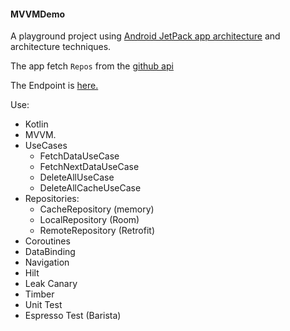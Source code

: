 #### MVVMDemo

A playground project using [Android JetPack app architecture](https://developer.android.com/jetpack/guide) and architecture techniques.

The app fetch `Repos` from the [github api](https://api.github.com/)

The Endpoint is [here.](https://api.github.com/search/repositories?sort=stars&q=Kotlin:name,description&page=1)


Use:
- Kotlin
- MVVM.
- UseCases
  - FetchDataUseCase
  - FetchNextDataUseCase
  - DeleteAllUseCase
  - DeleteAllCacheUseCase
- Repositories:
  - CacheRepository (memory)
  - LocalRepository (Room)
  - RemoteRepository (Retrofit)
- Coroutines
- DataBinding
- Navigation
- Hilt
- Leak Canary
- Timber
- Unit Test
- Espresso Test (Barista)

